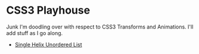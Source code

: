# CSS3 Playhouse

Junk I'm doodling over with respect to CSS3 Transforms and Animations. I'll add stuff as I go along.

* [Single Helix Unordered List](http://otanistudio.github.com/CSS3-Playhouse/li_single_helix.html)
